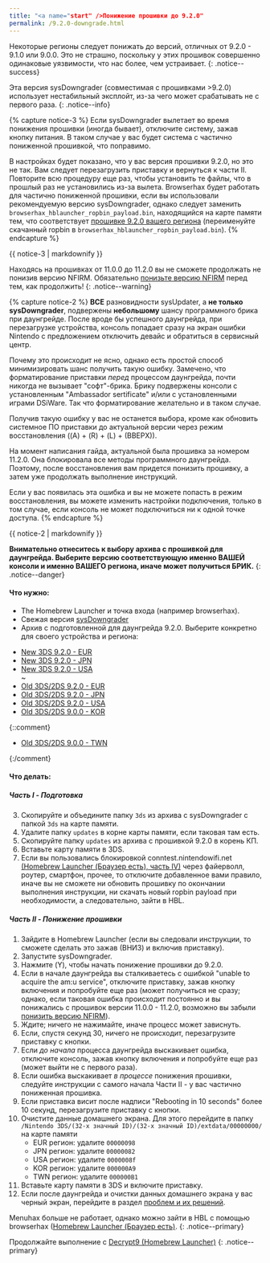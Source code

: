 ```yaml
---
title: "<a name="start" />Понижение прошивки до 9.2.0"
permalink: /9.2.0-downgrade.html
---
```


Некоторые регионы следует понижать до версий, отличных от 9.2.0 - 9.1.0 или 9.0.0. Это не страшно, поскольку у этих прошивок совершенно одинаковые уязвимости, что нас более, чем устраивает.
{: .notice--success}

Эта версия sysDowngrader (совместимая с прошивками >9.2.0) использует нестабильный эксплойт, из-за чего может срабатывать не с первого раза. 
{: .notice--info}

{% capture notice-3 %}
Если sysDowngrader вылетает во время понижения прошивки (иногда бывает), отключите систему, зажав кнопку питания. В таком случае у вас будет система с частично пониженной прошивкой, что поправимо. 

В настройках будет показано, что у вас версия прошивки 9.2.0, но это не так. Вам следует перезагрузить приставку и вернуться к части II. Повторите всю процедуру еще раз, чтобы установить те файлы, что в прошлый раз не установились из-за вылета. Browserhax будет работать для частично пониженной прошивки, если вы использовали рекомендуемую версию sysDowngrader, однако следует заменить `browserhax_hblauncher_ropbin_payload.bin`, находящийся на карте памяти тем, что соответствует [прошивке 9.2.0 вашего региона](https://smealum.github.io/3ds/#otherapp) (переименуйте скачанный ropbin в `browserhax_hblauncher_ropbin_payload.bin`).
{% endcapture %}

<div class="notice--info">{{ notice-3 | markdownify }}</div>

Находясь на прошивках от 11.0.0 до 11.2.0 вы не сможете продолжать не понизив версию NFIRM. Обязательно [понизьте версию NFIRM](nfirm-downgrade) перед тем, как продолжить!
{: .notice--warning}

{% capture notice-2 %}
**ВСЕ** разновидности sysUpdater, а **не только sysDowngrader**, подвержены **небольшому** шансу программного брика при даунгрейде. После вроде бы успешного даунгрейда, при перезагрузке устройства, консоль попадает сразу на экран ошибки Nintendo с предложением отключить девайс и обратиться в сервисный центр.

Почему это происходит не ясно, однако есть простой способ минимизировать шанс получить такую ошибку. Замечено, что форматирование приставки *перед* процессом даунгрейда, почти никогда не вызывает "софт"-брика. Брику подвержены консоли с установленным "Ambassador sertificate" и/или с установленными играми DSiWare. Так что форматирование желательно и в таком случае.

Получив такую ошибку у вас не останется выбора, кроме как обновить системное ПО приставки до актуальной версии через режим восстановления ((A) + (R) + (L) + (ВВЕРХ)).

На момент написания гайда, актуальной была прошивка за номером 11.2.0. Она блокировала все методы программного даунгрейда. Поэтому, после восстановления вам придется понизить прошивку, а затем уже продолжать выполнение инструкций.

Если у вас появилась эта ошибка и вы не можете попасть в режим восстановления, вы можете изменить настройки подключения, только в том случае, если консоль не может подключиться ни к одной точке доступа.
{% endcapture %}

<div class="notice--warning">{{ notice-2 | markdownify }}</div>

**Внимательно отнеситесь к выбору архива с прошивкой для даунгрейда. Выберите версию соответствующую именно ВАШЕЙ консоли и именно ВАШЕГО региона, иначе может получиться БРИК.**
{: .notice--danger}

#### Что нужно: 

* The Homebrew Launcher и точка входа (например browserhax).
* Свежая версия [sysDowngrader](https://github.com/Plailect/sysDowngrader/releases/latest)
* Архив с подготовленной для даунгрейда 9.2.0. Выберите конкретно для своего устройства и региона:
 +    [New 3DS 9.2.0 - EUR](magnet:?xt=urn:btih:4e22cf8bc71c99a70bb846c7cf416d4caafbe58e&dn=9.2.0-20E%28Full%29%5Fn3DS.zip&tr=udp%3A%2F%2Ftracker.coppersurfer.tk%3A6969%2Fannounce&tr=udp%3A%2F%2Ftracker.opentrackr.org%3A1337%2Fannounce&tr=http%3A%2F%2Ftracker.opentrackr.org%3A1337%2Fannounce&tr=udp%3A%2F%2Fzer0day.ch%3A1337%2Fannounce&tr=udp%3A%2F%2Ftracker.leechers-paradise.org%3A6969%2Fannounce&tr=udp%3A%2F%2F9.rarbg.com%3A2710%2Fannounce&tr=http%3A%2F%2Fexplodie.org%3A6969%2Fannounce&tr=udp%3A%2F%2Fexplodie.org%3A6969%2Fannounce&tr=http%3A%2F%2Fp4p.arenabg.com%3A1337%2Fannounce&tr=udp%3A%2F%2Fp4p.arenabg.com%3A1337%2Fannounce&tr=http%3A%2F%2Ftracker.aletorrenty.pl%3A2710%2Fannounce&tr=udp%3A%2F%2Ftracker.aletorrenty.pl%3A2710%2Fannounce&tr=http%3A%2F%2Ftracker1.wasabii.com.tw%3A6969%2Fannounce&tr=http%3A%2F%2Ftracker.baravik.org%3A6970%2Fannounce&tr=udp%3A%2F%2Ftracker.piratepublic.com%3A1337%2Fannounce&tr=http%3A%2F%2Ftracker.tfile.me%2Fannounce&tr=http%3A%2F%2Ftorrent.gresille.org%2Fannounce&tr=udp%3A%2F%2Ftorrent.gresille.org%3A80%2Fannounce&tr=udp%3A%2F%2Ftracker.kicks-ass.net%3A80%2Fannounce&tr=http%3A%2F%2Ftracker.kicks-ass.net%2Fannounce)   
 +    [New 3DS 9.2.0 - JPN](magnet:?xt=urn:btih:c8630ed31b53637b9023bd4dc1ce38362bb8ecd9&dn=9.2.0-20J%28Full%29%5Fn3DS.zip&tr=udp%3A%2F%2Ftracker.coppersurfer.tk%3A6969%2Fannounce&tr=udp%3A%2F%2Ftracker.opentrackr.org%3A1337%2Fannounce&tr=http%3A%2F%2Ftracker.opentrackr.org%3A1337%2Fannounce&tr=udp%3A%2F%2Fzer0day.ch%3A1337%2Fannounce&tr=udp%3A%2F%2Ftracker.leechers-paradise.org%3A6969%2Fannounce&tr=udp%3A%2F%2F9.rarbg.com%3A2710%2Fannounce&tr=http%3A%2F%2Fexplodie.org%3A6969%2Fannounce&tr=udp%3A%2F%2Fexplodie.org%3A6969%2Fannounce&tr=http%3A%2F%2Fp4p.arenabg.com%3A1337%2Fannounce&tr=udp%3A%2F%2Fp4p.arenabg.com%3A1337%2Fannounce&tr=http%3A%2F%2Ftracker.aletorrenty.pl%3A2710%2Fannounce&tr=udp%3A%2F%2Ftracker.aletorrenty.pl%3A2710%2Fannounce&tr=http%3A%2F%2Ftracker1.wasabii.com.tw%3A6969%2Fannounce&tr=http%3A%2F%2Ftracker.baravik.org%3A6970%2Fannounce&tr=udp%3A%2F%2Ftracker.piratepublic.com%3A1337%2Fannounce&tr=http%3A%2F%2Ftracker.tfile.me%2Fannounce&tr=http%3A%2F%2Ftorrent.gresille.org%2Fannounce&tr=udp%3A%2F%2Ftorrent.gresille.org%3A80%2Fannounce&tr=udp%3A%2F%2Ftracker.kicks-ass.net%3A80%2Fannounce&tr=http%3A%2F%2Ftracker.kicks-ass.net%2Fannounce)     
 +    [New 3DS 9.2.0 - USA](magnet:?xt=urn:btih:1e670b71b7f26f2765bbe55d0f6cb8c0459d2e8c&dn=9.2.0-20U%28Full%29%5Fn3DS.zip&tr=udp%3A%2F%2Ftracker.coppersurfer.tk%3A6969%2Fannounce&tr=udp%3A%2F%2Ftracker.opentrackr.org%3A1337%2Fannounce&tr=http%3A%2F%2Ftracker.opentrackr.org%3A1337%2Fannounce&tr=udp%3A%2F%2Fzer0day.ch%3A1337%2Fannounce&tr=udp%3A%2F%2Ftracker.leechers-paradise.org%3A6969%2Fannounce&tr=udp%3A%2F%2F9.rarbg.com%3A2710%2Fannounce&tr=http%3A%2F%2Fexplodie.org%3A6969%2Fannounce&tr=udp%3A%2F%2Fexplodie.org%3A6969%2Fannounce&tr=http%3A%2F%2Fp4p.arenabg.com%3A1337%2Fannounce&tr=udp%3A%2F%2Fp4p.arenabg.com%3A1337%2Fannounce&tr=http%3A%2F%2Ftracker.aletorrenty.pl%3A2710%2Fannounce&tr=udp%3A%2F%2Ftracker.aletorrenty.pl%3A2710%2Fannounce&tr=http%3A%2F%2Ftracker1.wasabii.com.tw%3A6969%2Fannounce&tr=http%3A%2F%2Ftracker.baravik.org%3A6970%2Fannounce&tr=udp%3A%2F%2Ftracker.piratepublic.com%3A1337%2Fannounce&tr=http%3A%2F%2Ftracker.tfile.me%2Fannounce&tr=http%3A%2F%2Ftorrent.gresille.org%2Fannounce&tr=udp%3A%2F%2Ftorrent.gresille.org%3A80%2Fannounce&tr=udp%3A%2F%2Ftracker.kicks-ass.net%3A80%2Fannounce&tr=http%3A%2F%2Ftracker.kicks-ass.net%2Fannounce)     
~
 +    [Old 3DS/2DS 9.2.0 - EUR](magnet:?xt=urn:btih:844006eb64474c115bd5b847f6c59d333be3397a&dn=9.2.0-20E%28Full%29.zip&tr=udp%3A%2F%2Ftracker.coppersurfer.tk%3A6969%2Fannounce&tr=udp%3A%2F%2Ftracker.opentrackr.org%3A1337%2Fannounce&tr=http%3A%2F%2Ftracker.opentrackr.org%3A1337%2Fannounce&tr=udp%3A%2F%2Fzer0day.ch%3A1337%2Fannounce&tr=udp%3A%2F%2Ftracker.leechers-paradise.org%3A6969%2Fannounce&tr=udp%3A%2F%2F9.rarbg.com%3A2710%2Fannounce&tr=http%3A%2F%2Fexplodie.org%3A6969%2Fannounce&tr=udp%3A%2F%2Fexplodie.org%3A6969%2Fannounce&tr=http%3A%2F%2Fp4p.arenabg.com%3A1337%2Fannounce&tr=udp%3A%2F%2Fp4p.arenabg.com%3A1337%2Fannounce&tr=http%3A%2F%2Ftracker.aletorrenty.pl%3A2710%2Fannounce&tr=udp%3A%2F%2Ftracker.aletorrenty.pl%3A2710%2Fannounce&tr=http%3A%2F%2Ftracker1.wasabii.com.tw%3A6969%2Fannounce&tr=http%3A%2F%2Ftracker.baravik.org%3A6970%2Fannounce&tr=udp%3A%2F%2Ftracker.piratepublic.com%3A1337%2Fannounce&tr=http%3A%2F%2Ftracker.tfile.me%2Fannounce&tr=http%3A%2F%2Ftorrent.gresille.org%2Fannounce&tr=udp%3A%2F%2Ftorrent.gresille.org%3A80%2Fannounce&tr=udp%3A%2F%2Ftracker.kicks-ass.net%3A80%2Fannounce&tr=http%3A%2F%2Ftracker.kicks-ass.net%2Fannounce)     
 +    [Old 3DS/2DS 9.2.0 - JPN](magnet:?xt=urn:btih:bb27a53a524276b6527d3b139395b2afc7affe1a&dn=9.2.0-20J%28Full%29.zip&tr=udp%3A%2F%2Ftracker.coppersurfer.tk%3A6969%2Fannounce&tr=udp%3A%2F%2Ftracker.opentrackr.org%3A1337%2Fannounce&tr=http%3A%2F%2Ftracker.opentrackr.org%3A1337%2Fannounce&tr=udp%3A%2F%2Fzer0day.ch%3A1337%2Fannounce&tr=udp%3A%2F%2Ftracker.leechers-paradise.org%3A6969%2Fannounce&tr=udp%3A%2F%2F9.rarbg.com%3A2710%2Fannounce&tr=http%3A%2F%2Fexplodie.org%3A6969%2Fannounce&tr=udp%3A%2F%2Fexplodie.org%3A6969%2Fannounce&tr=http%3A%2F%2Fp4p.arenabg.com%3A1337%2Fannounce&tr=udp%3A%2F%2Fp4p.arenabg.com%3A1337%2Fannounce&tr=http%3A%2F%2Ftracker.aletorrenty.pl%3A2710%2Fannounce&tr=udp%3A%2F%2Ftracker.aletorrenty.pl%3A2710%2Fannounce&tr=http%3A%2F%2Ftracker1.wasabii.com.tw%3A6969%2Fannounce&tr=http%3A%2F%2Ftracker.baravik.org%3A6970%2Fannounce&tr=udp%3A%2F%2Ftracker.piratepublic.com%3A1337%2Fannounce&tr=http%3A%2F%2Ftracker.tfile.me%2Fannounce&tr=http%3A%2F%2Ftorrent.gresille.org%2Fannounce&tr=udp%3A%2F%2Ftorrent.gresille.org%3A80%2Fannounce&tr=udp%3A%2F%2Ftracker.kicks-ass.net%3A80%2Fannounce&tr=http%3A%2F%2Ftracker.kicks-ass.net%2Fannounce)     
 +    [Old 3DS/2DS 9.2.0 - USA](magnet:?xt=urn:btih:940d6479a3972a99daeb85c499f0d6e4e24a2c8b&dn=9.2.0-20U%28Full%29.zip&tr=udp%3A%2F%2Ftracker.coppersurfer.tk%3A6969%2Fannounce&tr=udp%3A%2F%2Ftracker.opentrackr.org%3A1337%2Fannounce&tr=http%3A%2F%2Ftracker.opentrackr.org%3A1337%2Fannounce&tr=udp%3A%2F%2Fzer0day.ch%3A1337%2Fannounce&tr=udp%3A%2F%2Ftracker.leechers-paradise.org%3A6969%2Fannounce&tr=udp%3A%2F%2F9.rarbg.com%3A2710%2Fannounce&tr=http%3A%2F%2Fexplodie.org%3A6969%2Fannounce&tr=udp%3A%2F%2Fexplodie.org%3A6969%2Fannounce&tr=http%3A%2F%2Fp4p.arenabg.com%3A1337%2Fannounce&tr=udp%3A%2F%2Fp4p.arenabg.com%3A1337%2Fannounce&tr=http%3A%2F%2Ftracker.aletorrenty.pl%3A2710%2Fannounce&tr=udp%3A%2F%2Ftracker.aletorrenty.pl%3A2710%2Fannounce&tr=http%3A%2F%2Ftracker1.wasabii.com.tw%3A6969%2Fannounce&tr=http%3A%2F%2Ftracker.baravik.org%3A6970%2Fannounce&tr=udp%3A%2F%2Ftracker.piratepublic.com%3A1337%2Fannounce&tr=http%3A%2F%2Ftracker.tfile.me%2Fannounce&tr=http%3A%2F%2Ftorrent.gresille.org%2Fannounce&tr=udp%3A%2F%2Ftorrent.gresille.org%3A80%2Fannounce&tr=udp%3A%2F%2Ftracker.kicks-ass.net%3A80%2Fannounce&tr=http%3A%2F%2Ftracker.kicks-ass.net%2Fannounce)
 +    [Old 3DS/2DS 9.0.0 - KOR](magnet:?xt=urn:btih:2695d01cdfecb74a59e25b98f76ab9285a2dae11&dn=9.0.0-20K%28Full%29.zip&tr=udp%3A%2F%2Ftracker.coppersurfer.tk%3A6969%2Fannounce&tr=udp%3A%2F%2Ftracker.opentrackr.org%3A1337%2Fannounce&tr=http%3A%2F%2Ftracker.opentrackr.org%3A1337%2Fannounce&tr=udp%3A%2F%2Fzer0day.ch%3A1337%2Fannounce&tr=udp%3A%2F%2Ftracker.leechers-paradise.org%3A6969%2Fannounce&tr=http%3A%2F%2Fexplodie.org%3A6969%2Fannounce&tr=udp%3A%2F%2Fexplodie.org%3A6969%2Fannounce&tr=udp%3A%2F%2F9.rarbg.com%3A2710%2Fannounce&tr=udp%3A%2F%2Fp4p.arenabg.com%3A1337%2Fannounce&tr=http%3A%2F%2Fp4p.arenabg.com%3A1337%2Fannounce&tr=udp%3A%2F%2Ftracker.aletorrenty.pl%3A2710%2Fannounce&tr=http%3A%2F%2Ftracker.aletorrenty.pl%3A2710%2Fannounce&tr=http%3A%2F%2Ftracker1.wasabii.com.tw%3A6969%2Fannounce&tr=http%3A%2F%2Ftracker.baravik.org%3A6970%2Fannounce&tr=http%3A%2F%2Ftracker.tfile.me%2Fannounce&tr=udp%3A%2F%2Ftorrent.gresille.org%3A80%2Fannounce&tr=http%3A%2F%2Ftorrent.gresille.org%2Fannounce&tr=udp%3A%2F%2Ftracker.yoshi210.com%3A6969%2Fannounce&tr=udp%3A%2F%2Ftracker.tiny-vps.com%3A6969%2Fannounce&tr=udp%3A%2F%2Ftracker.filetracker.pl%3A8089%2Fannounce)

{::comment}

 +    [Old 3DS/2DS 9.0.0 - TWN](magnet:?xt=urn:btih:f2f3bf7250f7ae558ab9ebd3c425a8f85021f80f&dn=9.0.0-20T%28Full%29.zip&tr=udp%3A%2F%2Ftracker.coppersurfer.tk%3A6969%2Fannounce&tr=udp%3A%2F%2Ftracker.opentrackr.org%3A1337%2Fannounce&tr=http%3A%2F%2Ftracker.opentrackr.org%3A1337%2Fannounce&tr=udp%3A%2F%2Fzer0day.ch%3A1337%2Fannounce&tr=udp%3A%2F%2Ftracker.leechers-paradise.org%3A6969%2Fannounce&tr=http%3A%2F%2Fexplodie.org%3A6969%2Fannounce&tr=udp%3A%2F%2Fexplodie.org%3A6969%2Fannounce&tr=udp%3A%2F%2F9.rarbg.com%3A2710%2Fannounce&tr=udp%3A%2F%2Fp4p.arenabg.com%3A1337%2Fannounce&tr=http%3A%2F%2Fp4p.arenabg.com%3A1337%2Fannounce&tr=udp%3A%2F%2Ftracker.aletorrenty.pl%3A2710%2Fannounce&tr=http%3A%2F%2Ftracker.aletorrenty.pl%3A2710%2Fannounce&tr=http%3A%2F%2Ftracker1.wasabii.com.tw%3A6969%2Fannounce&tr=http%3A%2F%2Ftracker.baravik.org%3A6970%2Fannounce&tr=http%3A%2F%2Ftracker.tfile.me%2Fannounce&tr=udp%3A%2F%2Ftorrent.gresille.org%3A80%2Fannounce&tr=http%3A%2F%2Ftorrent.gresille.org%2Fannounce&tr=udp%3A%2F%2Ftracker.yoshi210.com%3A6969%2Fannounce&tr=udp%3A%2F%2Ftracker.tiny-vps.com%3A6969%2Fannounce&tr=udp%3A%2F%2Ftracker.filetracker.pl%3A8089%2Fannounce)

{:/comment}

#### Что делать:

##### Часть I - Подготовка

3. Скопируйте и объедините папку `3ds` из архива с sysDowngrader с папкой `3ds` на карте памяти.
4. Удалите папку `updates` в корне карты памяти, если таковая там есть. 
5. Скопируйте папку `updates` из архива с прошивкой 9.2.0 в корень КП.
6. Вставьте карту памяти в 3DS.
7. Если вы пользовались блокировкой conntest.nintendowifi.net [(Homebrew Launcher (Браузер есть), часть IV)](Homebrew-launcher-(browser)) через файерволл, роутер, смартфон, прочее, то отключите добавленное вами правило, иначе вы не сможете ни обновить прошивку по окончании выполнения инструкции, ни скачать новый ropbin payload при необходимости, а следовательно, зайти в HBL. 

##### Часть II - Понижение прошивки

1. Зайдите в Homebrew Launcher (если вы следовали инструкции, то сможете сделать это зажав (ВНИЗ) и включив приставку).     
2. Запустите sysDowngrader.
5. Нажмите (Y), чтобы начать понижение прошивки до 9.2.0.
6. Если в начале даунгрейда вы сталкиваетесь с ошибкой "unable to acquire the am:u service", отключите приставку, зажав кнопку включения и попробуйте еще раз (может получиться не сразу; однако, если таковая ошибка происходит постоянно и вы понижались с прошивок версии 11.0.0 - 11.2.0, возможно вы забыли [понизить версию NFIRM](nfirm-downgrade)).
7. Ждите; ничего не нажимайте, иначе процесс может зависнуть. 
8. Если, спустя секунд 30, ничего не происходит, перезагрузите приставку с кнопки. 
9. Если *до начала* процесса даунгрейда выскакивает ошибка, отключите консоль, зажав кнопку включения и попробуйте еще раз (может выйти не с первого раза). 
10. Если ошибка выскакивает *в процессе* понижения прошивки, следуйте инструкции с самого начала Части II - у вас частично пониженная прошивка. 
11. Если приставка висит после надписи "Rebooting in 10 seconds" более 10 секунд, перезагрузите приставку с кнопки. 
13. Очистите данные домашнего экрана. Для этого перейдите в папку `/Nintendo 3DS/(32-х значный ID)/(32-х значный ID)/extdata/00000000/` на карте памяти
	+ EUR регион: удалите `00000098`
    + JPN регион: удалите `00000082`
    + USA регион: удалите `0000008f`
    + KOR регион: удалите `000000A9`
    + TWN регион: удалите `000000B1`
14. Вставьте карту памяти в 3DS и включите приставку.
12. Если после даунгрейда и очистки данных домашнего экрана у вас черный экран, перейдите в раздел [проблем и их решений](troubleshooting#ts_sys_down).

Menuhax больше не работает, однако можно зайти в HBL с помощью browserhax ([Homebrew Launcher (Браузер есть)](Homebrew-launcher-(browser)).
{: .notice--primary}

Продолжайте выполнение с [Decrypt9 (Homebrew Launcher)](decrypt9-(Homebrew-launcher))
{: .notice--primary}
